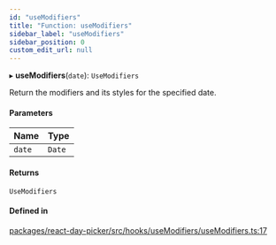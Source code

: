 ```yaml
---
id: "useModifiers"
title: "Function: useModifiers"
sidebar_label: "useModifiers"
sidebar_position: 0
custom_edit_url: null
---
```


▸ **useModifiers**(`date`): `UseModifiers`

Return the modifiers and its styles for the specified date.

#### Parameters

| Name | Type |
| :------ | :------ |
| `date` | `Date` |

#### Returns

`UseModifiers`

#### Defined in

[packages/react-day-picker/src/hooks/useModifiers/useModifiers.ts:17](https://github.com/gpbl/react-day-picker/blob/b5db746c/packages/react-day-picker/src/hooks/useModifiers/useModifiers.ts#L17)
